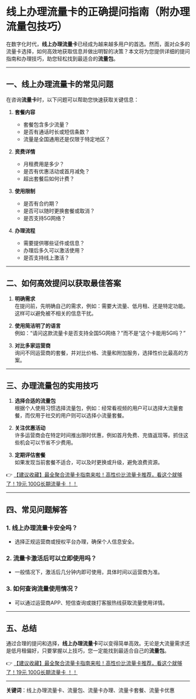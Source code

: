 # 线上办理流量卡的正确提问指南（附办理流量包技巧）

在数字化时代，**线上办理流量卡**已经成为越来越多用户的首选。然而，面对众多的流量卡选择，如何高效地获取信息并做出明智的决策？本文将为您提供详细的提问指南和办理技巧，助您轻松找到最适合的**流量包**。

---

## 一、线上办理流量卡的常见问题

在咨询**流量卡**时，以下问题可以帮助您快速获取关键信息：

1. **套餐内容**  
   - 套餐包含多少流量？  
   - 是否有通话时长或短信条数？  
   - 流量是全国通用还是仅限于特定地区？  

2. **资费详情**  
   - 月租费用是多少？  
   - 是否有优惠活动或首月减免？  
   - 超出套餐后如何计费？  

3. **使用限制**  
   - 是否有合约期？  
   - 是否可以随时更换套餐或取消？  
   - 是否支持5G网络？  

4. **办理流程**  
   - 需要提供哪些证件或信息？  
   - 办理后多久可以激活使用？  
   - 是否支持线上激活？  

---

## 二、如何高效提问以获取最佳答案

1. **明确需求**  
   在提问前，先明确自己的需求，例如：需要大流量、低月租、还是特定功能。这样可以避免被不相关的信息干扰。

2. **使用简洁明了的语言**  
   例如：“请问这款流量卡是否支持全国5G网络？”而不是“这个卡能用5G吗？”  

3. **对比多家运营商**  
   询问不同运营商的套餐，并对比价格、流量和附加服务，选择性价比最高的方案。

---

## 三、办理流量包的实用技巧

1. **选择合适的流量包**  
   根据个人使用习惯选择流量包，例如：经常看视频的用户可以选择大流量套餐，而仅用于社交的用户则可以选择小流量套餐。

2. **关注优惠活动**  
   许多运营商会在特定时间推出限时优惠，例如首月免费、充值返现等。抓住这些机会可以节省不少费用。

3. **定期评估套餐**  
   如果发现当前套餐不适合，可以及时更换或升级，避免浪费资源。

👉 [【建议收藏】最全聚合流量卡指南来啦！高性价比流量卡推荐，看这个就够了！19元 100G长期流量卡 ！！](https://bit.ly/Liuliangka)

---

## 四、常见问题解答

### 1. 线上办理流量卡安全吗？  
   - 选择正规运营商或授权平台办理，确保个人信息安全。

### 2. 流量卡激活后可以立即使用吗？  
   - 一般情况下，激活后几分钟内即可使用，具体时间以运营商为准。

### 3. 如何查询流量使用情况？  
   - 可以通过运营商APP、短信查询或拨打客服热线获取流量使用详情。

---

## 五、总结

通过合理的提问和选择，**线上办理流量卡**可以变得简单高效。无论是大流量需求还是低月租偏好，只要掌握以上技巧，您一定能找到最适合自己的**流量包**。  

👉 [【建议收藏】最全聚合流量卡指南来啦！高性价比流量卡推荐，看这个就够了！19元 100G长期流量卡 ！！](https://bit.ly/Liuliangka)

---

**关键词**：线上办理流量卡、流量包、流量卡办理、流量卡套餐、流量卡优惠